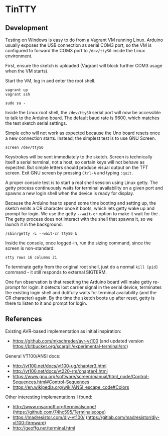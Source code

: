 # TinTTY

## Development

Testing on Windows is easy to do from a Vagrant VM running Linux. Arduino usually exposes the USB connection as serial COM3 port, so the VM is configured to forward the COM3 port to `/dev/ttyS0` inside the Linux environment.

First, ensure the sketch is uploaded (Vagrant will block further COM3 usage when the VM starts).

Start the VM, log in and enter the root shell.

```
vagrant up
vagrant ssh

sudo su -
```

Inside the Linux root shell, the `/dev/ttyS0` serial port will now be accessible to talk to the Arduino board. The default baud rate is 9600, which matches the test sketch serial settings.

Simple echo will not work as expected because the Uno board resets once a new connection starts. Instead, the simplest test is to use GNU Screen.

```
screen /dev/ttyS0
```

Keystrokes will be sent immediately to the sketch. Screen is technically itself a serial terminal, not a host, so certain keys will not behave as expected. But simple letters should produce visual output on the TFT screen. Exit GNU screen by pressing `Ctrl-A` and typing `:quit`.

A proper console test is to start a real shell session using Linux getty. The getty process continuously waits for terminal availability on a given port and spawns a new login shell when the device is ready for display.

Because the Arduino has to spend some time booting and setting up, the sketch emits a CR character once it boots, which lets getty wake up and prompt for login. We use the getty `--wait-cr` option to make it wait for the . The getty process does not interact with the shell that spawns it, so we launch it in the background.

```
/sbin/getty -L --wait-cr ttyS0 &
```

Inside the console, once logged-in, run the sizing command, since the screen is non-standard:

```
stty rows 16 columns 21
```

To terminate getty from the original root shell, just do a normal `kill [pid]` command - it still responds to external SIGTERM.

One fun observation is that resetting the Arduino board will make getty re-prompt for login: it detects lost carrier signal in the serial device, terminates the existing login shell and dutifully waits for terminal availability (and the CR character) again. By the time the sketch boots up after reset, getty is there to listen to it and prompt for login.

## References

Existing AVR-based implementation as initial inspiration:

- https://github.com/mkschreder/avr-vt100 (and updated version https://bitbucket.org/scargill/experimental-terminal/src)

General VT100/ANSI docs:

- http://vt100.net/docs/vt100-ug/chapter3.html
- http://vt100.net/docs/vt220-rm/chapter4.html
- https://www.gnu.org/software/screen/manual/html_node/Control-Sequences.html#Control-Sequences
- https://en.wikipedia.org/wiki/ANSI_escape_code#Colors

Other interesting implementations I found:

- http://www.msarnoff.org/terminalscope/ (https://github.com/74hc595/Terminalscope)
- https://madresistor.com/diy-vt100/ (https://gitlab.com/madresistor/diy-vt100-firmware)
- http://geoffg.net/terminal.html
